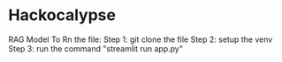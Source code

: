 # Hackocalypse
RAG Model 
To Rn the file:
Step 1: git clone the file 
Step 2: setup the venv
Step 3: run the command "streamlit run app.py"
